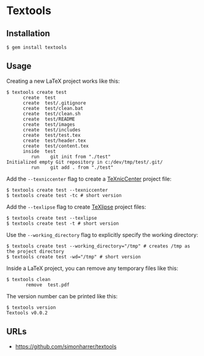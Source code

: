 # Textools

## Installation

    $ gem install textools

## Usage

Creating a new LaTeX project works like this:

    $ textools create test
          create  test
          create  test/.gitignore
          create  test/clean.bat
          create  test/clean.sh
          create  test/README
          create  test/images
          create  test/includes
          create  test/test.tex
          create  test/header.tex
          create  test/content.tex
          inside  test
             run    git init from "./test"
    Initialized empty Git repository in c:/dev/tmp/test/.git/
             run    git add . from "./test"

Add the `--texniccenter` flag to create a [TeXnicCenter](http://www.texniccenter.org/) project file:

    $ textools create test --texniccenter
    $ textools create test -tc # short version

Add the `--texlipse` flag to create [TeXlipse](http://texlipse.sourceforge.net/) project files:

    $ textools create test --texlipse
    $ textools create test -t # short version

Use the `--working_directory` flag to explicitly specify the working directory:

    $ textools create test --working_directory="/tmp" # creates /tmp as the project directory
    $ textools create test -wd="/tmp" # short version

Inside a LaTeX project, you can remove any temporary files like this:

    $ textools clean
           remove  test.pdf

The version number can be printed like this:

    $ textools version
    Textools v0.0.2

## URLs

* https://github.com/simonharrer/textools
